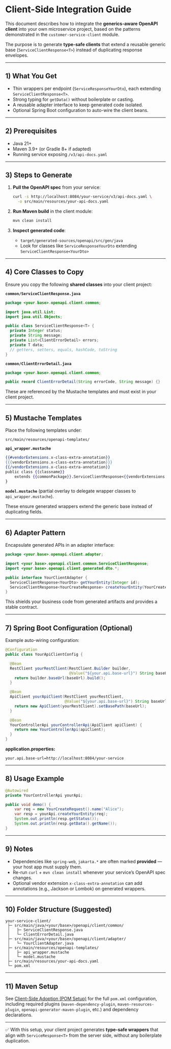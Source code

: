 # Client-Side Integration Guide

This document describes how to integrate the **generics-aware OpenAPI client** into your own microservice project, based on the patterns demonstrated in the `customer-service-client` module.

The purpose is to generate **type-safe clients** that extend a reusable generic base (`ServiceClientResponse<T>`) instead of duplicating response envelopes.

---

## 1) What You Get

* Thin wrappers per endpoint (`ServiceResponseYourDto`), each extending `ServiceClientResponse<T>`.
* Strong typing for `getData()` without boilerplate or casting.
* A reusable adapter interface to keep generated code isolated.
* Optional Spring Boot configuration to auto-wire the client beans.

---

## 2) Prerequisites

* Java 21+
* Maven 3.9+ (or Gradle 8+ if adapted)
* Running service exposing `/v3/api-docs.yaml`

---

## 3) Steps to Generate

1. **Pull the OpenAPI spec** from your service:

   ```bash
   curl -s http://localhost:8084/your-service/v3/api-docs.yaml \
     -o src/main/resources/your-api-docs.yaml
   ```

2. **Run Maven build** in the client module:

   ```bash
   mvn clean install
   ```

3. **Inspect generated code**:

    * `target/generated-sources/openapi/src/gen/java`
    * Look for classes like `ServiceResponseYourDto` extending `ServiceClientResponse<YourDto>`

---

## 4) Core Classes to Copy

Ensure you copy the following **shared classes** into your client project:

**`common/ServiceClientResponse.java`**

```java
package <your.base>.openapi.client.common;

import java.util.List;
import java.util.Objects;

public class ServiceClientResponse<T> {
  private Integer status;
  private String message;
  private List<ClientErrorDetail> errors;
  private T data;
  // getters, setters, equals, hashCode, toString
}
```

**`common/ClientErrorDetail.java`**

```java
package <your.base>.openapi.client.common;

public record ClientErrorDetail(String errorCode, String message) {}
```

These are referenced by the Mustache templates and must exist in your client project.

---

## 5) Mustache Templates

Place the following templates under:

```
src/main/resources/openapi-templates/
```

**`api_wrapper.mustache`**

```mustache
{{#vendorExtensions.x-class-extra-annotation}}
{{{vendorExtensions.x-class-extra-annotation}}}
{{/vendorExtensions.x-class-extra-annotation}}
public class {{classname}}
    extends {{commonPackage}}.ServiceClientResponse<{{vendorExtensions.x-api-wrapper-datatype}}> {
}
```

**`model.mustache`** (partial overlay to delegate wrapper classes to `api_wrapper.mustache`).

These ensure generated wrappers extend the generic base instead of duplicating fields.

---

## 6) Adapter Pattern

Encapsulate generated APIs in an adapter interface:

```java
package <your.base>.openapi.client.adapter;

import <your.base>.openapi.client.common.ServiceClientResponse;
import <your.base>.openapi.client.generated.dto.*;

public interface YourClientAdapter {
  ServiceClientResponse<YourDto> getYourEntity(Integer id);
  ServiceClientResponse<YourCreateResponse> createYourEntity(YourCreateRequest request);
}
```

This shields your business code from generated artifacts and provides a stable contract.

---

## 7) Spring Boot Configuration (Optional)

Example auto-wiring configuration:

```java
@Configuration
public class YourApiClientConfig {

  @Bean
  RestClient yourRestClient(RestClient.Builder builder,
                            @Value("${your.api.base-url}") String baseUrl) {
    return builder.baseUrl(baseUrl).build();
  }

  @Bean
  ApiClient yourApiClient(RestClient yourRestClient,
                          @Value("${your.api.base-url}") String baseUrl) {
    return new ApiClient(yourRestClient).setBasePath(baseUrl);
  }

  @Bean
  YourControllerApi yourControllerApi(ApiClient apiClient) {
    return new YourControllerApi(apiClient);
  }
}
```

**application.properties:**

```properties
your.api.base-url=http://localhost:8084/your-service
```

---

## 8) Usage Example

```java
@Autowired
private YourControllerApi yourApi;

public void demo() {
    var req = new YourCreateRequest().name("Alice");
    var resp = yourApi.createYourEntity(req);
    System.out.println(resp.getStatus());
    System.out.println(resp.getData().getName());
}
```

---

## 9) Notes

* Dependencies like `spring-web`, `jakarta.*` are often marked **provided** — your host app must supply them.
* Re-run `curl` + `mvn clean install` whenever your service’s OpenAPI spec changes.
* Optional vendor extension `x-class-extra-annotation` can add annotations (e.g., Jackson or Lombok) on generated wrappers.

---

## 10) Folder Structure (Suggested)

```
your-service-client/
 ├─ src/main/java/<your/base>/openapi/client/common/
 │   ├─ ServiceClientResponse.java
 │   └─ ClientErrorDetail.java
 ├─ src/main/java/<your/base>/openapi/client/adapter/
 │   └─ YourClientAdapter.java
 ├─ src/main/resources/openapi-templates/
 │   ├─ api_wrapper.mustache
 │   └─ model.mustache
 ├─ src/main/resources/your-api-docs.yaml
 └─ pom.xml
```

---

## 11) Maven Setup

See [Client-Side Adoption (POM Setup)](client-side-adoption-pom.md) for the full `pom.xml` configuration, including
required plugins (`maven-dependency-plugin`, `maven-resources-plugin`, `openapi-generator-maven-plugin`, etc.)
and dependency declarations.

---

✅ With this setup, your client project generates **type-safe wrappers** that align with `ServiceResponse<T>` from the server side, without any boilerplate duplication.
